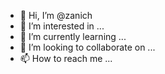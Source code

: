 - 👋 Hi, I’m @zanich
- 👀 I’m interested in ...
- 🌱 I’m currently learning ...
- 💞️ I’m looking to collaborate on ...
- 📫 How to reach me ...

<!---
zanich/zanich is a ✨ special ✨ repository because its `README.md` (this file) appears on your GitHub profile.
You can click the Preview link to take a look at your changes.
--->
